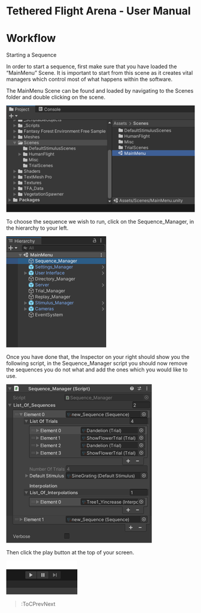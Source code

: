 <style>
img[src*="#centered"] {
   margin:auto;
   display:block;
}
</style>

# Tethered Flight Arena - User Manual

# Workflow

Starting a Sequence

In order to start a sequence, first make sure that you have loaded the “MainMenu” Scene. It is important to start from this scene as it creates vital managers which control most of what happens within the software. 

The MainMenu Scene can be found and loaded by navigating to the Scenes folder and double clicking on the scene.

![MainMenuScene](/images/image12.png#centered)

To choose the sequence we wish to run, click on the Sequence_Manager, in the hierarchy to your left.

![Heirarchy](/images/image10.png#centered)

Once you have done that, the Inspector on your right should show you the following script, in the Sequence_Manager script you should now remove the sequences you do not what and add the ones which you would like to use.

![SequenceMangaer](/images/image4.png#centered)

Then click the play button at the top of your screen.

![SequenceMangaer](/images/image13.png#centered)

> :ToCPrevNext